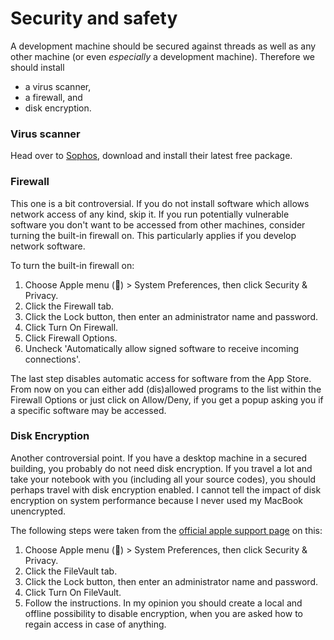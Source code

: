 # Security and safety

A development machine should be secured against threads as well as any other machine \(or even _especially_ a development machine\). Therefore we should install

* a virus scanner,
* a firewall, and
* disk encryption.

### Virus scanner

Head over to [Sophos](https://www.sophos.com/en-us/lp/sophos-home.aspx), download and install their latest free package.

### Firewall

This one is a bit controversial. If you do not install software which allows network access of any kind, skip it. If you run potentially vulnerable software you don't want to be accessed from other machines, consider turning the built-in firewall on. This particularly applies if you develop network software.

To turn the built-in firewall on:

1. Choose Apple menu \(\) &gt; System Preferences, then click Security & Privacy.
2. Click the Firewall tab.
3. Click the Lock button, then enter an administrator name and password.
4. Click Turn On Firewall.
5. Click Firewall Options.
6. Uncheck 'Automatically allow signed software to receive incoming connections'.

The last step disables automatic access for software from the App Store. From now on you can either add \(dis\)allowed programs to the list within the Firewall Options or just click on Allow\/Deny, if you get a popup asking you if a specific software may be accessed.

### Disk Encryption

Another controversial point. If you have a desktop machine in a secured building, you probably do not need disk encryption. If you travel a lot and take your notebook with you \(including all your source codes\), you should perhaps travel with disk encryption enabled. I cannot tell the impact of disk encryption on system performance because I never used my MacBook unencrypted.

The following steps were taken from the [official apple support page](https://support.apple.com/en-us/HT204837) on this:

1. Choose Apple menu \(\) &gt; System Preferences, then click Security & Privacy.
2. Click the FileVault tab.
3. Click the Lock button, then enter an administrator name and password.
4. Click Turn On FileVault.
5. Follow the instructions. In my opinion you should create a local and offline possibility to disable encryption, when you are asked how to regain access in case of anything.

